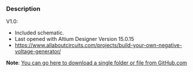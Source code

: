 ### Description

V1.0:
- Included schematic.
- Last opened with Altium Designer Version 15.0.15
- https://www.allaboutcircuits.com/projects/build-your-own-negative-voltage-generator/

**Note**: [You can go here to download a single folder or file from GitHub.com](https://minhaskamal.github.io/DownGit/#/home)
